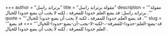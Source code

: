 +++
author = "برتراند راسل"
title = "مقولة برتراند راسل"
description = '''مقولة برتراند راسل: قد يضع العلم حدودا للمعرفة ، لكنه لا يجب أن يضع حدودا للخيال .'''
quote = '''قد يضع العلم حدودا للمعرفة ، لكنه لا يجب أن يضع حدودا للخيال .'''
slug = '''قد-يضع-العلم-حدودا-للمعرفة-،-لكنه-لا-يجب-أن-يضع-حدودا-للخيال'''
+++
قد يضع العلم حدودا للمعرفة ، لكنه لا يجب أن يضع حدودا للخيال .

